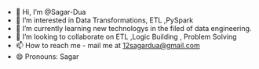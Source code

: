 - 👋 Hi, I’m @Sagar-Dua
- 👀 I’m interested in Data Transformations, ETL ,PySpark
- 🌱 I’m currently learning new technologys in the filed of data engineering.
- 💞️ I’m looking to collaborate on ETL ,Logic Building , Problem Solving 
- 📫 How to reach me - mail me at 12sagardua@gmail.com
- 😄 Pronouns: Sagar 


<!---
Sagar-Dua/Sagar-Dua is a ✨ special ✨ repository because its `README.md` (this file) appears on your GitHub profile.
You can click the Preview link to take a look at your changes.
--->
